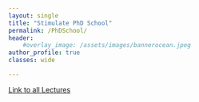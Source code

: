 ```yaml
---
layout: single
title: "Stimulate PhD School"
permalink: /PhDSchool/
header:
    #overlay_image: /assets/images/bannerocean.jpeg
author_profile: true
classes: wide

---
```


[Link to all Lectures](https://www.dropbox.com/sh/i1p4mqqgvf1khij/AADIoZzG1RFstXiEVjO6AAq0a?dl=0)



